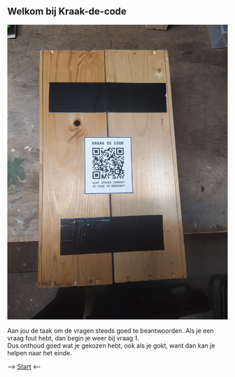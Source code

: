 ## Welkom bij Kraak-de-code

![Surprise](surprise.jpg "Surprise")

Aan jou de taak om de vragen steeds goed te beantwoorden. Als je een vraag fout hebt, dan begin je weer bij vraag 1.   
Dus onthoud goed wat je gekozen hebt, ook als je gokt, want dan kan je helpen naar het einde.


--> [Start](1.html) <--